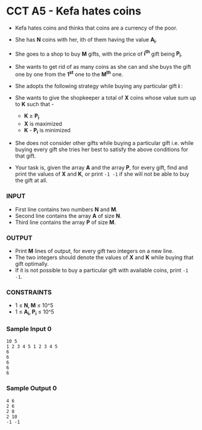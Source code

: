 # CCT A5 - Kefa hates coins

-   Kefa hates coins and thinks that coins are a currency of the poor.

-   She has **N** coins with her, ith of them having the value
    **A<sub>i</sub>**.
-   She goes to a shop to buy **M** gifts, with the price of
    **i<sup>th</sup>** gift being **P<sub>i</sub>**.

-   She wants to get rid of as many coins as she can and she buys
    the gift one by one from the **1<sup>st</sup>** one to the
    **M<sup>th</sup>** one.
-   She adopts the following strategy while buying any particular
    gift **i** :
-   She wants to give the shopkeeper a total of **X** coins whose
    value sum up to **K** such that -

    -   **K** ≥ **P<sub>i</sub>**
    -   **X** is maximized
    -   **K** - **P<sub>i</sub>** is minimized

-   She does not consider other gifts while buying a particular gift i.e.
    while buying every gift she tries her best to satisfy the above
    conditions for that gift.

-   Your task is, given the array **A** and the array **P**, for every gift,
    find and print the values of **X** and **K**, or print `-1 -1`
    if she will not be able to buy the gift at all.

### INPUT

-   First line contains two numbers **N** and **M**.
-   Second line contains the array **A** of size **N**.
-   Third line contains the array **P** of size **M**.

### OUTPUT

-   Print **M** lines of output, for every gift two integers on a new line.
-   The two integers should denote the values of **X** and **K** while
    buying that gift optimally.
-   If it is not possible to buy a particular gift with available coins,
    print `-1 -1`.

### CONSTRAINTS

-   1 ≤ **N, M** ≤ 10^5
-   1 ≤ **A<sub>i</sub>, P<sub>i</sub>** ≤ 10^5

### Sample Input 0

```
10 5
1 2 3 4 5 1 2 3 4 5
6
6
6
6
6
```

### Sample Output 0

```
4 6
2 6
2 8
2 10
-1 -1
```
